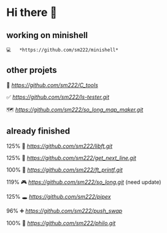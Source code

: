 #	Hi there 👋

##	working on minishell
	💻	*https://github.com/sm222/minishell*

##	other projets
🔨	*https://github.com/sm222/C_tools*

✅	*https://github.com/sm222/ls-tester.git*

🗺	*https://github.com/sm222/so_long_map_maker.git*

##	already finished
125%	📘	*https://github.com/sm222/libft.git*

125%	📝	*https://github.com/sm222/get_next_line.git*

100%	💬	*https://github.com/sm222/ft_printf.git*

119%	🎮	*https://github.com/sm222/so_long.git* (need update)

125%	🕳 	*https://github.com/sm222/pipex*

 96%	➕	*https://github.com/sm222/push_swap*

100%	🍝	*https://github.com/sm222/philo.git*

 


<!--
**sm222/sm222** is a ✨ _special_ ✨ repository because its `README.md` (this file) appears on your GitHub profile.

Here are some ideas to get you started:

- 🔭 I’m currently working on ...
- 🌱 I’m currently learning ...
- 👯 I’m looking to collaborate on ...
- 🤔 I’m looking for help with ...
- 💬 Ask me about ...
- 📫 How to reach me: ...
- 😄 Pronouns: ...
- ⚡ Fun fact: ...
-->
